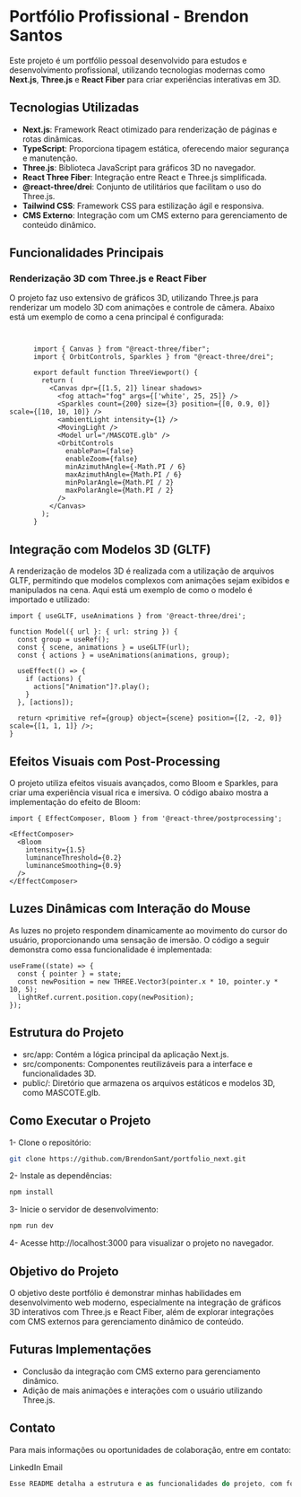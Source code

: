 # Portfólio Profissional - Brendon Santos

Este projeto é um portfólio pessoal desenvolvido para estudos e desenvolvimento profissional, utilizando tecnologias modernas como **Next.js**, **Three.js** e **React Fiber** para criar experiências interativas em 3D.

## Tecnologias Utilizadas

- **Next.js**: Framework React otimizado para renderização de páginas e rotas dinâmicas.
- **TypeScript**: Proporciona tipagem estática, oferecendo maior segurança e manutenção.
- **Three.js**: Biblioteca JavaScript para gráficos 3D no navegador.
- **React Three Fiber**: Integração entre React e Three.js simplificada.
- **@react-three/drei**: Conjunto de utilitários que facilitam o uso do Three.js.
- **Tailwind CSS**: Framework CSS para estilização ágil e responsiva.
- **CMS Externo**: Integração com um CMS externo para gerenciamento de conteúdo dinâmico.

## Funcionalidades Principais

### Renderização 3D com Three.js e React Fiber

O projeto faz uso extensivo de gráficos 3D, utilizando Three.js para renderizar um modelo 3D com animações e controle de câmera. Abaixo está um exemplo de como a cena principal é configurada:
```tsx


      import { Canvas } from "@react-three/fiber";
      import { OrbitControls, Sparkles } from "@react-three/drei";
      
      export default function ThreeViewport() {
        return (
          <Canvas dpr={[1.5, 2]} linear shadows>
            <fog attach="fog" args={['white', 25, 25]} />
            <Sparkles count={200} size={3} position={[0, 0.9, 0]} scale={[10, 10, 10]} />
            <ambientLight intensity={1} />
            <MovingLight />
            <Model url="/MASCOTE.glb" />
            <OrbitControls
              enablePan={false}
              enableZoom={false}
              minAzimuthAngle={-Math.PI / 6}
              maxAzimuthAngle={Math.PI / 6}
              minPolarAngle={Math.PI / 2}
              maxPolarAngle={Math.PI / 2}
            />
          </Canvas>
        );
      }
```
## Integração com Modelos 3D (GLTF)
A renderização de modelos 3D é realizada com a utilização de arquivos GLTF, permitindo que modelos complexos com animações sejam exibidos e manipulados na cena. Aqui está um exemplo de como o modelo é importado e utilizado:

```tsx
import { useGLTF, useAnimations } from '@react-three/drei';

function Model({ url }: { url: string }) {
  const group = useRef();
  const { scene, animations } = useGLTF(url);
  const { actions } = useAnimations(animations, group);

  useEffect(() => {
    if (actions) {
      actions["Animation"]?.play();
    }
  }, [actions]);

  return <primitive ref={group} object={scene} position={[2, -2, 0]} scale={[1, 1, 1]} />;
}
```

## Efeitos Visuais com Post-Processing
O projeto utiliza efeitos visuais avançados, como Bloom e Sparkles, para criar uma experiência visual rica e imersiva. O código abaixo mostra a implementação do efeito de Bloom:

```tsx
import { EffectComposer, Bloom } from '@react-three/postprocessing';

<EffectComposer>
  <Bloom
    intensity={1.5}
    luminanceThreshold={0.2}
    luminanceSmoothing={0.9}
  />
</EffectComposer>
```
## Luzes Dinâmicas com Interação do Mouse
As luzes no projeto respondem dinamicamente ao movimento do cursor do usuário, proporcionando uma sensação de imersão. O código a seguir demonstra como essa funcionalidade é implementada:

```tsx
useFrame((state) => {
  const { pointer } = state;
  const newPosition = new THREE.Vector3(pointer.x * 10, pointer.y * 10, 5);
  lightRef.current.position.copy(newPosition);
});
```
## Estrutura do Projeto
- src/app: Contém a lógica principal da aplicação Next.js.
- src/components: Componentes reutilizáveis para a interface e funcionalidades 3D.
- public/: Diretório que armazena os arquivos estáticos e modelos 3D, como MASCOTE.glb.
  
## Como Executar o Projeto

1- Clone o repositório:
```bash
git clone https://github.com/BrendonSant/portfolio_next.git
```
2- Instale as dependências:

```bash
npm install
```

3- Inicie o servidor de desenvolvimento:

```bash
npm run dev
```

4- Acesse http://localhost:3000 para visualizar o projeto no navegador.

## Objetivo do Projeto
O objetivo deste portfólio é demonstrar minhas habilidades em desenvolvimento web moderno, 
especialmente na integração de gráficos 3D interativos com Three.js e React Fiber, além de explorar integrações com CMS externos para gerenciamento dinâmico de conteúdo.

## Futuras Implementações

- Conclusão da integração com CMS externo para gerenciamento dinâmico.
- Adição de mais animações e interações com o usuário utilizando Three.js.

## Contato
Para mais informações ou oportunidades de colaboração, entre em contato:

LinkedIn
Email  

```swift
Esse README detalha a estrutura e as funcionalidades do projeto, com foco na renderização 3D e no uso de um CMS, proporcionando uma visão completa e profissional do seu portfólio.
```




